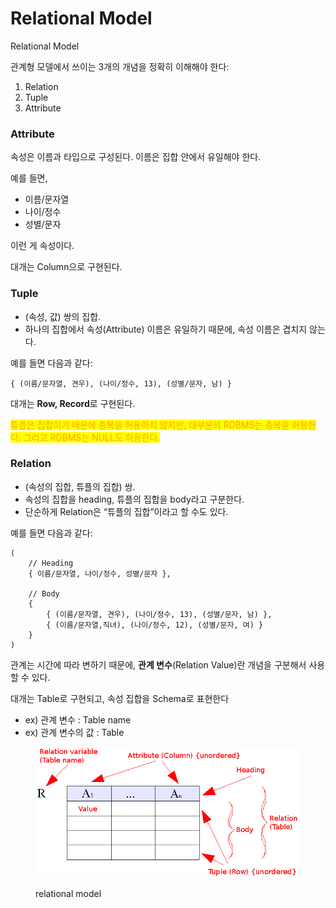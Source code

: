 # Relational Model

Relational Model

관계형 모델에서 쓰이는 3개의 개념을 정확히 이해해야 한다:

1. Relation
2. Tuple
3. Attribute

### Attribute

속성은 이름과 타입으로 구성된다. 이름은 집합 안에서 유일해야 한다.

예를 들면,

* 이름/문자열
* 나이/정수
* 성별/문자

이런 게 속성이다.

대개는 Column으로 구현된다.

### Tuple

* (속성, 값) 쌍의 집합.&#x20;
* 하나의 집합에서 속성(Attribute) 이름은 유일하기 때문에, 속성 이름은 겹치지 않는다.

예를 들면 다음과 같다:

```
{ (이름/문자열, 견우), (나이/정수, 13), (성별/문자, 남) }
```

대개는 **Row, Record**로 구현된다.

<mark style="color:orange;">튜플은 집합이기 때문에 중복을 허용하지 않지만, 대부분의 RDBMS는 중복을 허용한다. 그리고 RDBMS는 NULL도 허용한다.</mark>

### Relation

* (속성의 집합, 튜플의 집합) 쌍.
* 속성의 집합을 heading, 튜플의 집합을 body라고 구분한다.&#x20;
* 단순하게 Relation은 “튜플의 집합”이라고 할 수도 있다.

예를 들면 다음과 같다:

```
(
	// Heading
	{ 이름/문자열, 나이/정수, 성별/문자 },

	// Body
	{
		{ (이름/문자열, 견우), (나이/정수, 13), (성별/문자, 남) },
		{ (이름/문자열,직녀), (나이/정수, 12), (성별/문자, 여) }
	}
)
```

관계는 시간에 따라 변하기 때문에, **관계 변수**(Relation Value)란 개념을 구분해서 사용할 수 있다.

대개는 Table로 구현되고, 속성 집합을 Schema로 표현한다

* ex) 관계 변수 : Table name
* ex) 관계 변수의 값 : Table

<figure><img src="../../.gitbook/assets/Relational_model_concepts.png" alt=""><figcaption><p>relational model</p></figcaption></figure>
